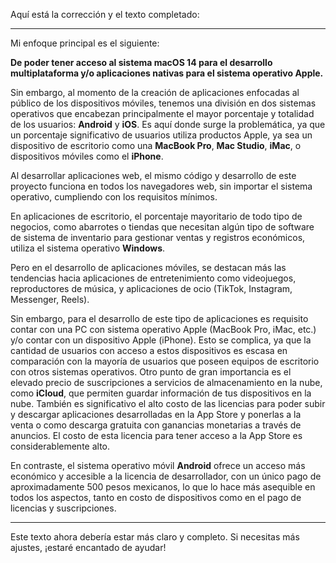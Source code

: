 ﻿


Aquí está la corrección y el texto completado:

---

Mi enfoque principal es el siguiente:

**De poder tener acceso al sistema macOS 14 para el desarrollo multiplataforma y/o aplicaciones nativas para el sistema operativo Apple.**

Sin embargo, al momento de la creación de aplicaciones enfocadas al público de los dispositivos móviles, tenemos una división en dos sistemas operativos que encabezan principalmente el mayor porcentaje y totalidad de los usuarios: **Android** y **iOS**. Es aquí donde surge la problemática, ya que un porcentaje significativo de usuarios utiliza productos Apple, ya sea un dispositivo de escritorio como una **MacBook Pro**, **Mac Studio**, **iMac**, o dispositivos móviles como el **iPhone**.

Al desarrollar aplicaciones web, el mismo código y desarrollo de este proyecto funciona en todos los navegadores web, sin importar el sistema operativo, cumpliendo con los requisitos mínimos.

En aplicaciones de escritorio, el porcentaje mayoritario de todo tipo de negocios, como abarrotes o tiendas que necesitan algún tipo de software de sistema de inventario para gestionar ventas y registros económicos, utiliza el sistema operativo **Windows**.

Pero en el desarrollo de aplicaciones móviles, se destacan más las tendencias hacia aplicaciones de entretenimiento como videojuegos, reproductores de música, y aplicaciones de ocio (TikTok, Instagram, Messenger, Reels).

Sin embargo, para el desarrollo de este tipo de aplicaciones es requisito contar con una PC con sistema operativo Apple (MacBook Pro, iMac, etc.) y/o contar con un dispositivo Apple (iPhone). Esto se complica, ya que la cantidad de usuarios con acceso a estos dispositivos es escasa en comparación con la mayoría de usuarios que poseen equipos de escritorio con otros sistemas operativos. Otro punto de gran importancia es el elevado precio de suscripciones a servicios de almacenamiento en la nube, como **iCloud**, que permiten guardar información de tus dispositivos en la nube. También es significativo el alto costo de las licencias para poder subir y descargar aplicaciones desarrolladas en la App Store y ponerlas a la venta o como descarga gratuita con ganancias monetarias a través de anuncios. El costo de esta licencia para tener acceso a la App Store es considerablemente alto.

En contraste, el sistema operativo móvil **Android** ofrece un acceso más económico y accesible a la licencia de desarrollador, con un único pago de aproximadamente 500 pesos mexicanos, lo que lo hace más asequible en todos los aspectos, tanto en costo de dispositivos como en el pago de licencias y suscripciones.

---

Este texto ahora debería estar más claro y completo. Si necesitas más ajustes, ¡estaré encantado de ayudar!
